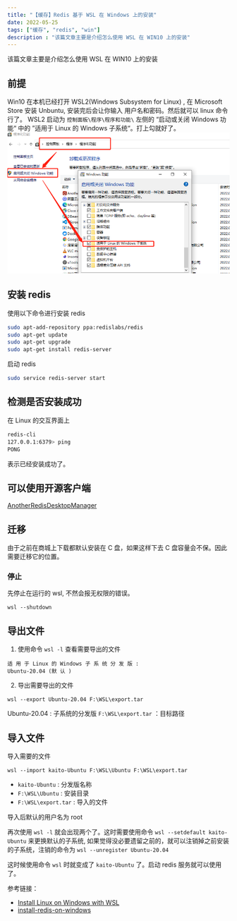 ```yaml
---
title: "【缓存】Redis 基于 WSL 在 Windows 上的安装"
date: 2022-05-25
tags: ["缓存", "redis", "win"]
description : "该篇文章主要是介绍怎么使用 WSL 在 WIN10 上的安装"
---
```

该篇文章主要是介绍怎么使用 WSL 在 WIN10 上的安装

## 前提
Win10 在本机已经打开 WSL2(Windows Subsystem for Linux) ,  在  Microsoft Store 安装 Unbuntu, 安装完后会让你输入 用户名和密码。然后就可以 linux 命令行了。 WSL2 启动为 `控制面板\程序\程序和功能\` 左侧的 “启动或关闭 Windows 功能“ 中的 ”适用于 Linux 的 Windows 子系统“。打上勾就好了。
![开启 WSL](/images/post/cache/WSL2.png)

## 安装 redis
使用以下命令进行安装 redis
```bash
sudo apt-add-repository ppa:redislabs/redis
sudo apt-get update
sudo apt-get upgrade
sudo apt-get install redis-server
```

启动 redis
```bash
sudo service redis-server start
```

## 检测是否安装成功

在 Linux 的交互界面上

```bash
redis-cli
127.0.0.1:6379> ping
PONG
```
表示已经安装成功了。

## 可以使用开源客户端
[AnotherRedisDesktopManager](https://github.com/qishibo/AnotherRedisDesktopManager)

## 迁移
由于之前在商城上下载都默认安装在 C 盘，如果这样下去 C 盘容量会不保。因此需要迁移它的位置。
### 停止
先停止在运行的 wsl, 不然会报无权限的错误。
```shell
wsl --shutdown
```
## 导出文件
1. 使用命令 `wsl -l` 查看需要导出的文件

```
适 用 于 Linux 的 Windows 子 系 统 分 发 版 :
Ubuntu-20.04 (默 认 )
```

2. 导出需要导出的文件
```shell
wsl --export Ubuntu-20.04 F:\WSL\export.tar
```
Ubuntu-20.04 : 子系统的分发版
`F:\WSL\export.tar` ：目标路径

## 导入文件
导入需要的文件
```
wsl --import kaito-Ubuntu F:\WSL\Ubuntu F:\WSL\export.tar
```
- `kaito-Ubuntu` : 分发版名称
- `F:\WSL\Ubuntu` : 安装目录
- `F:\WSL\export.tar` : 导入的文件

导入后默认的用户名为 root

再次使用 `wsl -l` 就会出现两个了。这时需要使用命令 `wsl --setdefault kaito-Ubuntu` 来更换默认的子系统, 如果觉得没必要遗留之前的，就可以注销掉之前安装的子系统，注销的命令为  `wsl --unregister Ubuntu-20.04`

这时候使用命令 `wsl` 时就变成了 `kaito-Ubuntu` 了。启动 redis 服务就可以使用了。

参考链接：
- [Install Linux on Windows with WSL](https://docs.microsoft.com/en-us/windows/wsl/install)
- [install-redis-on-windows](https://redis.io/docs/getting-started/installation/install-redis-on-windows/)